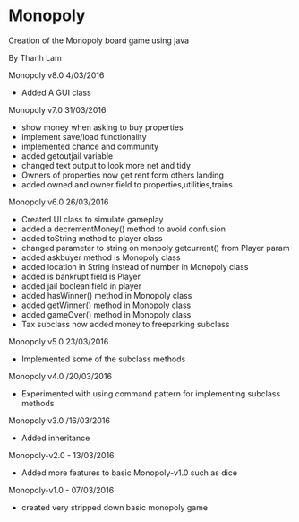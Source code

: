 # Monopoly
Creation of the Monopoly board game using java

By Thanh Lam

Monopoly v8.0 4/03/2016
- Added A GUI class

Monopoly v7.0 31/03/2016
- show money when asking to buy properties
- implement save/load functionality
- implemented chance and community
- added getoutjail variable
- changed text output to look more net and tidy
- Owners of properties now get rent form others landing
- added owned and owner field to properties,utilities,trains

Monopoly v6.0 26/03/2016
- Created UI class to simulate gameplay
- added a decrementMoney() method to avoid confusion
- added toString method to player class
- changed parameter to string on monpoly getcurrent() from Player param
- added askbuyer method is Monopoly class
- added location in String instead of number in Monopoly class
- added is bankrupt field is Player
- added jail boolean field in player
- added hasWinner() method in Monopoly class
- added getWinner() method in Monopoly class
- added gameOver() method in Monopoly class
- Tax subclass now added money to freeparking subclass

Monopoly v5.0 23/03/2016
- Implemented some of the subclass methods

Monopoly v4.0 /20/03/2016 
- Experimented with using command pattern for implementing subclass methods

Monopoly v3.0 /16/03/2016 
- Added inheritance

Monopoly-v2.0 - 13/03/2016
- Added more features to basic Monopoly-v1.0 such as dice

Monopoly-v1.0 - 07/03/2016
- created very stripped down basic monopoly game
